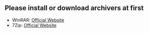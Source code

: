 ## Please install or download archivers at first

- WinRAR: [Official Website](https://www.rarlab.com/)
- 7Zip: [Official Website](https://www.7-zip.org/)
